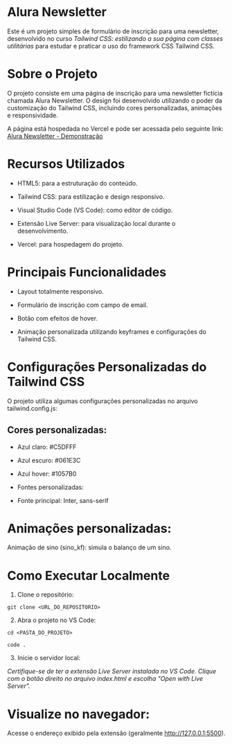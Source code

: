 # Alura Newsletter

Este é um projeto simples de formulário de inscrição para uma newsletter, desenvolvido no curso *Tailwind CSS: estilizando a sua página com classes utilitárias* para estudar e praticar o uso do framework CSS Tailwind CSS.

# Sobre o Projeto

O projeto consiste em uma página de inscrição para uma newsletter fictícia chamada Alura Newsletter. O design foi desenvolvido utilizando o poder da customização do Tailwind CSS, incluindo cores personalizadas, animações e responsividade.

A página está hospedada no Vercel e pode ser acessada pelo seguinte link:
 [Alura Newsletter - Demonstração](https://newsletter-azure-six.vercel.app/)


# Recursos Utilizados

- HTML5: para a estruturação do conteúdo.

- Tailwind CSS: para estilização e design responsivo.

- Visual Studio Code (VS Code): como editor de código.

- Extensão Live Server: para visualização local durante o desenvolvimento.

- Vercel: para hospedagem do projeto.

# Principais Funcionalidades

- Layout totalmente responsivo.

- Formulário de inscrição com campo de email.

- Botão com efeitos de hover.

- Animação personalizada utilizando keyframes e configurações do Tailwind CSS.

# Configurações Personalizadas do Tailwind CSS

O projeto utiliza algumas configurações personalizadas no arquivo tailwind.config.js:

## Cores personalizadas:

- Azul claro: #C5DFFF

- Azul escuro: #061E3C

- Azul hover: #1057B0

- Fontes personalizadas:

- Fonte principal: Inter, sans-serif

# Animações personalizadas:

Animação de sino (sino_kf): simula o balanço de um sino.

# Como Executar Localmente

1. Clone o repositório:
   
```
git clone <URL_DO_REPOSITORIO>
```

2. Abra o projeto no VS Code:
  
```
cd <PASTA_DO_PROJETO>
```
```
code .
```

3. Inicie o servidor local:
  
*Certifique-se de ter a extensão Live Server instalada no VS Code. Clique com o botão direito no arquivo index.html e escolha "Open with Live Server".*

# Visualize no navegador:
Acesse o endereço exibido pela extensão (geralmente http://127.0.0.1:5500).
